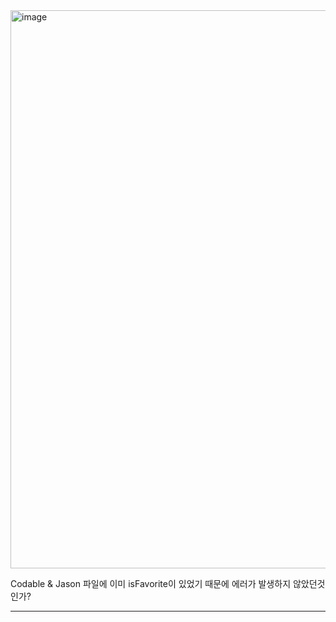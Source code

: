 <img width="893" alt="image" src="https://github.com/eratchacha/SwiftUITutorials/assets/58865827/d96e0339-6681-4078-98fc-afa6c83ac107">

Codable & Jason 파일에 이미 isFavorite이 있었기 때문에 에러가 발생하지 않았던것인가?

- - - 
